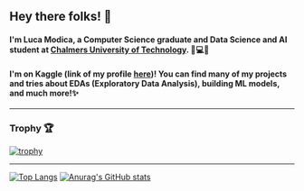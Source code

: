 ## Hey there folks! 👋
#### I'm Luca Modica, a Computer Science graduate and Data Science and AI student at [Chalmers University of Technology](https://www.chalmers.se/en/). 💭💻🌐
#### I'm on Kaggle (link of my profile [here](https://www.kaggle.com/lucamodica))! You can find many of my projects and tries about EDAs (Exploratory Data Analysis), building ML models, and much more!✨

<hr/>

### Trophy 🏆
[![trophy](https://github-profile-trophy.vercel.app/?username=lucamodica&column=-1&theme=onedark&no-frame=true)](https://github.com/lucamodica/github-profile-trophy)

<hr/>

[![Top Langs](https://github-readme-stats.vercel.app/api/top-langs/?username=lucamodica&theme=onedark&show_icons=true&hide_border=true&langs_count=3)](https://github.com/lucamodica/github-readme-stats)
[![Anurag's GitHub stats](https://github-readme-stats.vercel.app/api?username=lucamodica&show_icons=true&include_all_commits=true&count_private=true&theme=onedark&hide_border=true)](https://github.com/lucamodica/github-readme-stats)



